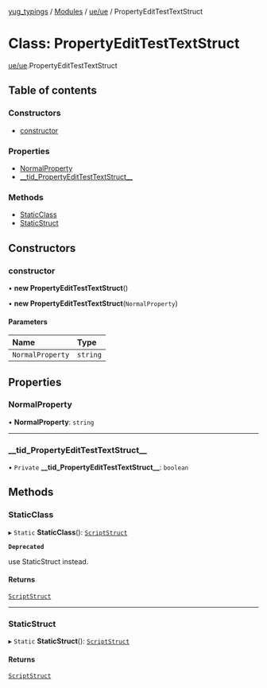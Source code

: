 [yug_typings](../README.md) / [Modules](../modules.md) / [ue/ue](../modules/ue_ue.md) / PropertyEditTestTextStruct

# Class: PropertyEditTestTextStruct

[ue/ue](../modules/ue_ue.md).PropertyEditTestTextStruct

## Table of contents

### Constructors

- [constructor](ue_ue.PropertyEditTestTextStruct.md#constructor)

### Properties

- [NormalProperty](ue_ue.PropertyEditTestTextStruct.md#normalproperty)
- [\_\_tid\_PropertyEditTestTextStruct\_\_](ue_ue.PropertyEditTestTextStruct.md#__tid_propertyedittesttextstruct__)

### Methods

- [StaticClass](ue_ue.PropertyEditTestTextStruct.md#staticclass)
- [StaticStruct](ue_ue.PropertyEditTestTextStruct.md#staticstruct)

## Constructors

### constructor

• **new PropertyEditTestTextStruct**()

• **new PropertyEditTestTextStruct**(`NormalProperty`)

#### Parameters

| Name | Type |
| :------ | :------ |
| `NormalProperty` | `string` |

## Properties

### NormalProperty

• **NormalProperty**: `string`

___

### \_\_tid\_PropertyEditTestTextStruct\_\_

• `Private` **\_\_tid\_PropertyEditTestTextStruct\_\_**: `boolean`

## Methods

### StaticClass

▸ `Static` **StaticClass**(): [`ScriptStruct`](ue_ue.ScriptStruct.md)

**`Deprecated`**

use StaticStruct instead.

#### Returns

[`ScriptStruct`](ue_ue.ScriptStruct.md)

___

### StaticStruct

▸ `Static` **StaticStruct**(): [`ScriptStruct`](ue_ue.ScriptStruct.md)

#### Returns

[`ScriptStruct`](ue_ue.ScriptStruct.md)
